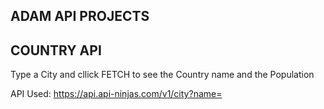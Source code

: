 ADAM API PROJECTS
-----------------

COUNTRY API
-----------
Type a City and cllick FETCH to see the Country name and the Population

API Used:
https://api.api-ninjas.com/v1/city?name=

